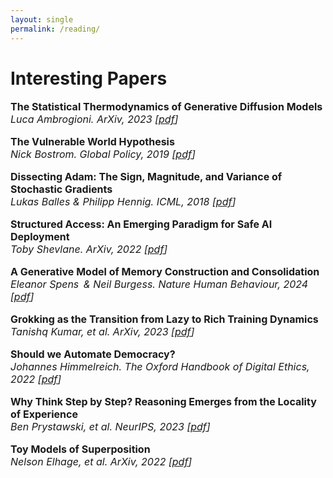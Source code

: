 ```yaml
---
layout: single
permalink: /reading/
---
```

<h1>Interesting Papers</h1>

<p style="font-size: 16px;"><b>The Statistical Thermodynamics of Generative Diffusion Models</b><br>
<em>Luca Ambrogioni. ArXiv, 2023 [<a href="https://arxiv.org/pdf/2310.17467.pdf#:~:text=Using%20this%20reformulation%2C%20we%20show,condition%20in%20the%20generative%20dynamics.">pdf</a>]</em><br>

<p style="font-size: 16px;"><b>The Vulnerable World Hypothesis</b><br>
<em>Nick Bostrom. Global Policy, 2019 [<a href="https://nickbostrom.com/papers/vulnerable.pdf">pdf</a>]</em><br>

<p style="font-size: 16px;"><b>Dissecting Adam: The Sign, Magnitude, and Variance of Stochastic Gradients</b><br>
<em>Lukas Balles & Philipp Hennig. ICML, 2018 [<a href="https://arxiv.org/pdf/1705.07774.pdf">pdf</a>]</em><br>

<p style="font-size: 16px;"><b>Structured Access: An Emerging Paradigm for Safe AI Deployment</b><br>
<em>Toby Shevlane. ArXiv, 2022 [<a href="https://arxiv.org/pdf/2201.05159.pdf">pdf</a>]</em><br>

<p style="font-size: 16px;"><b>A Generative Model of Memory Construction and Consolidation</b><br>
<em>Eleanor Spens  & Neil Burgess. Nature Human Behaviour, 2024 [<a href="https://www.nature.com/articles/s41562-023-01799-z">pdf</a>]</em><br>

<p style="font-size: 16px;"><b>Grokking as the Transition from Lazy to Rich Training Dynamics</b><br>
<em>Tanishq Kumar, et al. ArXiv, 2023 [<a href="https://arxiv.org/pdf/2310.06110.pdf">pdf</a>]</em><br>

<p style="font-size: 16px;"><b>Should we Automate Democracy?</b><br>
<em>Johannes Himmelreich. The Oxford Handbook of Digital Ethics, 2022 [<a href="https://johanneshimmelreich.net/papers/automate-democracy.pdf">pdf</a>]</em><br>

<p style="font-size: 16px;"><b>Why Think Step by Step? Reasoning Emerges from the Locality of Experience</b><br>
<em>Ben Prystawski, et al. NeurIPS, 2023 [<a href="https://arxiv.org/pdf/2304.03843.pdf">pdf</a>]</em><br>

<p style="font-size: 16px;"><b>Toy Models of Superposition</b><br>
<em>Nelson Elhage, et al. ArXiv, 2022 [<a href="https://transformer-circuits.pub/2022/toy_model/index.html">pdf</a>]</em><br>


